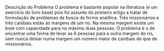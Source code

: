 Descrição do Problema
O problema é bastante popular na literatura (e um exercício do livro base) pois foi assunto do primeiro artigo a tratar de formulação de problemas de busca de forma analítica.
Três missionários e três canibais estão às margens de um rio. Na mesma margem existe um bote com capacidade para no máximo duas pessoas.
O problema é o de encontrar uma forma de levar as 6 pessoas para a outra margem do rio, sem nunca deixar numa margem um número maior de canibais do que de missionários.
